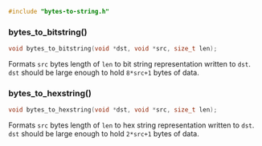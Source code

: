 ```c
#include "bytes-to-string.h"
```

### bytes_to_bitstring()

```c
void bytes_to_bitstring(void *dst, void *src, size_t len);
```

Formats `src` bytes length of `len` to bit string representation written to `dst`.
`dst` should be large enough to hold `8*src+1` bytes of data.

### bytes_to_hexstring()

```c
void bytes_to_hexstring(void *dst, void *src, size_t len);
```

Formats `src` bytes length of `len` to hex string representation written to `dst`.
`dst` should be large enough to hold `2*src+1` bytes of data.
